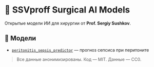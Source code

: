 # 🤖 SSVproff Surgical AI Models

Открытые модели ИИ для хирургии от **Prof. Sergiy Sushkov**.

## 📌 Модели
- [`peritonitis_sepsis_predictor`](peritonitis_sepsis_predictor/) — прогноз сепсиса при перитоните

> Все данные анонимизированы. Код — MIT. Данные — CC0.
